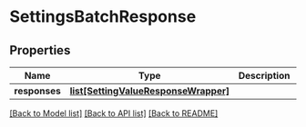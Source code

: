 # SettingsBatchResponse

## Properties
Name | Type | Description | Notes
------------ | ------------- | ------------- | -------------
**responses** | [**list[SettingValueResponseWrapper]**](SettingValueResponseWrapper.md) |  | [optional] 

[[Back to Model list]](../README.md#documentation-for-models) [[Back to API list]](../README.md#documentation-for-api-endpoints) [[Back to README]](../README.md)


